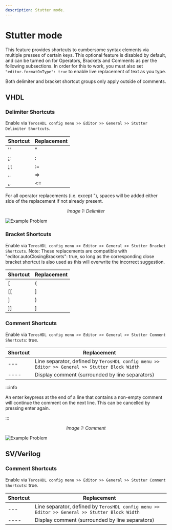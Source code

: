 ```yaml
---
description: Stutter mode.
---
```


# Stutter mode

This feature provides shortcuts to cumbersome syntax elements via multiple presses of certain keys. This optional feature is disabled by default, and can be turned on for Operators, Brackets and Comments as per the following subsections. In order for this to work, you must also set `"editor.formatOnType": true` to enable live replacement of text as you type.

Both delimiter and bracket shortcut groups only apply outside of comments.

## VHDL

### Delimiter Shortcuts

Enable via `TerosHDL config menu >> Editor >> General >> Stutter Delimiter Shortcuts`.

<p align="center">

| Shortcut | Replacement |
|----------|-------------|
| ''       | "           |
| ;;       | :           |
| ;;;      | :=          |
| ..       | =>          |
| ,,       | <=          |

</p>

For all operator replacements (i.e. except "), spaces will be added either side of the replacement if not already present.

<p align="center">
<i>Image 1: Delimiter </i>

![Example Problem](/img/editor/stutter_delimiter.gif) 
</p>

### Bracket Shortcuts

Enable via `TerosHDL config menu >> Editor >> General >> Stutter Bracket Shortcuts`. Note: These replacements are compatible with "editor.autoClosingBrackets": true, so long as the corresponding close bracket shortcut is also used as this will overwrite the incorrect suggestion.

<p align="center">

| Shortcut | Replacement |
|----------|-------------|
| [        | (           |
| [[       | ]           |
| ]        | )           |
| ]]       | ]           |

</p>

### Comment Shortcuts

Enable via `TerosHDL config menu >> Editor >> General >> Stutter Comment Shortcuts`: true.

<p align="center">

| Shortcut | Replacement                                           |
|----------|-------------------------------------------------------|
| ---      | Line separator, defined by `TerosHDL config menu >> Editor >> General >> Stutter Block Width` |
| ----     | Display comment (surrounded by line separators)       |

</p>

:::info

An enter keypress at the end of a line that contains a non-empty comment will continue the comment on the next line. This can be cancelled by pressing enter again.

:::

<p align="center">
<i>Image 1: Comment </i>

![Example Problem](/img/editor/stutter_comment.gif) 
</p>

## SV/Verilog

### Comment Shortcuts

Enable via `TerosHDL config menu >> Editor >> General >> Stutter Comment Shortcuts`: true.

<p align="center">

| Shortcut | Replacement                                           |
|----------|-------------------------------------------------------|
| ---      | Line separator, defined by `TerosHDL config menu >> Editor >> General >> Stutter Block Width` |
| ----     | Display comment (surrounded by line separators)       |

</p>

